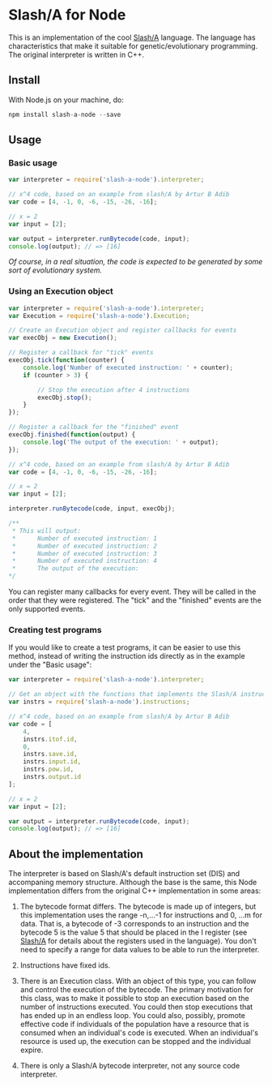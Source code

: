 Slash/A for Node
================

This is an implementation of the cool [Slash/A](https://github.com/arturadib/slash-a) language. The language has characteristics that make it suitable for genetic/evolutionary programming. The original interpreter is written in C++.


Install
-------
With Node.js on your machine, do:
```js
npm install slash-a-node --save
```

Usage
-----
### Basic usage
```js
var interpreter = require('slash-a-node').interpreter;

// x^4 code, based on an example from slash/A by Artur B Adib
var code = [4, -1, 0, -6, -15, -26, -16];

// x = 2
var input = [2];

var output = interpreter.runBytecode(code, input);
console.log(output); // => [16]
```
*Of course, in a real situation, the code is expected to be generated by some sort of evolutionary system.*


### Using an Execution object
```js
var interpreter = require('slash-a-node').interpreter;
var Execution = require('slash-a-node').Execution;

// Create an Execution object and register callbacks for events
var execObj = new Execution();

// Register a callback for "tick" events
execObj.tick(function(counter) {
    console.log('Number of executed instruction: ' + counter);
    if (counter > 3) {

        // Stop the execution after 4 instructions
        execObj.stop();
    }
});

// Register a callback for the "finished" event 
execObj.finished(function(output) {
    console.log('The output of the execution: ' + output);
});

// x^4 code, based on an example from slash/A by Artur B Adib
var code = [4, -1, 0, -6, -15, -26, -16];

// x = 2
var input = [2];

interpreter.runBytecode(code, input, execObj);

/**
 * This will output:
 *      Number of executed instruction: 1
 *      Number of executed instruction: 2
 *      Number of executed instruction: 3
 *      Number of executed instruction: 4
 *      The output of the execution: 
*/
```
You can register many callbacks for every event. They will be called in the order that they were registered. The "tick" and the "finished" events are the only supported events.

### Creating test programs
If you would like to create a test programs, it can be easier to use this method, instead of writing the instruction ids directly as in the example under the "Basic usage":
```js
var interpreter = require('slash-a-node').interpreter;

// Get an object with the functions that implements the Slash/A instructions
var instrs = require('slash-a-node').instructions;

// x^4 code, based on an example from slash/A by Artur B Adib
var code = [
    4,
    instrs.itof.id,
    0,
    instrs.save.id,
    instrs.input.id,
    instrs.pow.id,
    instrs.output.id
];

// x = 2
var input = [2];

var output = interpreter.runBytecode(code, input);
console.log(output); // => [16]
```


About the implementation
------------------------
The interpreter is based on Slash/A's default instruction set (DIS) and accompaning memory structure. Although the base is the same, this Node implementation differs from the original C++ implementation in some areas:

1) The bytecode format differs. The bytecode is made up of integers, but this implementation uses the range -n,...-1 for instructions and 0, ...m for data. That is, a bytecode of -3 corresponds to an instruction and the bytecode 5 is the value 5 that should be placed in the I register (see [Slash/A](https://github.com/arturadib/slash-a) for details about the registers used in the language). You don't need to specify a range for data values to be able to run the interpreter.

2) Instructions have fixed ids.

3) There is an Execution class. With an object of this type, you can follow and control the execution of the bytecode. The primary motivation for this class, was to make it possible to stop an execution based on the number of instructions executed. You could then stop executions that has ended up in an endless loop. You could also, possibly, promote effective code if individuals of the population have a resource that is consumed when an individual's code is executed. When an individual's resource is used up, the execution can be stopped and the individual expire.

4) There is only a Slash/A bytecode interpreter, not any source code interpreter.

